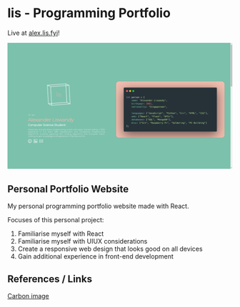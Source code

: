 # lis - Programming Portfolio

Live at [alex.lis.fyi](https://alex.lis.fyi/)!

![lis](src/images/projects/lis.png)

## Personal Portfolio Website

My personal programming portfolio website made with React.

Focuses of this personal project:
1. Familiarise myself with React
2. Familiarise myself with UIUX considerations
3. Create a responsive web design that looks good on all devices
4. Gain additional experience in front-end development

## References / Links
[Carbon image](https://carbon.now.sh/?bg=rgba%28241%2C190%2C176%2C1%29&t=material&wt=none&l=javascript&width=791&ds=true&dsyoff=19px&dsblur=68px&wc=true&wa=false&pv=40px&ph=49px&ln=false&fl=1&fm=Hack&fs=14px&lh=142%25&si=false&es=4x&wm=false&code=let%2520person%2520%253D%2520%257B%250A%2509name%253A%2520%2522Alexander%2520Liswandy%2522%252C%250A%2520%2520%2509birthyear%253A%25202002%252C%250A%2520%2520%2509nationality%253A%2520%2522Singaporean%2522%252C%250A%2520%250A%2509languages%253A%2520%255B%2522JavaScript%2522%252C%2520%2522Python%2522%252C%2520%2522C%252B%252B%2522%252C%2520%2522HTML%2522%252C%2520%2522CSS%2522%255D%252C%250A%2520%2520%2509web%253A%2520%255B%2522React%2522%252C%2520%2522Flask%2522%252C%2520%2522APIs%2522%255D%252C%250A%2520%2520%2509databases%253A%2520%255B%2522SQL%2522%252C%2520%2522MongoDB%2522%255D%252C%250A%2520%2520%2509misc%253A%2520%255B%2522Git%2522%252C%2520%2522Raspberry%2520Pi%2522%252C%2520%2522Soldering%2522%252C%2520%2522PC%2520Building%2522%255D%250A%257D)
